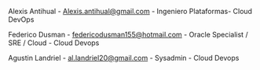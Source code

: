 


Alexis Antihual - Alexis.antihual@gmail.com - Ingeniero Plataformas- Cloud DevOps

Federico Dusman - federicodusman155@hotmail.com - Oracle Specialist / SRE / Cloud - Cloud Devops

Agustin Landriel - al.landriel20@gmail.com - Sysadmin - Cloud Devops
